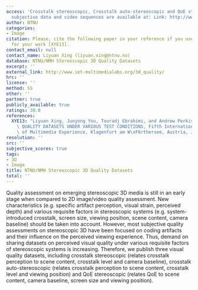 ```yaml
---
access: 'Crosstalk stereoscopic, Crosstalk auto-stereoscopic and QoE stereoscopic
  subjective data and video sequences are available at: Link: http://www.iet-multimedialabs.org/3d_quality/'
author: NTNU
categories:
- Image
citation: Please, cite the following paper in your reference if you use this database
  for your work [XYE13].
contact_email: null
contact_name: Liyuan Xing (liyuan.xing@ntnu.no)
database: NTNU/NMH Stereoscopic 3D Quality Datasets
excerpt: ''
external_link: http://www.iet-multimedialabs.org/3d_quality/
hrc: ''
license: ''
method: SS
other: ''
partner: true
publicly_available: true
ratings: 30.0
references:
  XYE13: "Liyuan Xing, Junyong You, Touradj Ebrahimi, and Andrew Perkis, STEREOSCOPIC\
    \ QUALITY DATASETS UNDER VARIOUS TEST CONDITIONS, Fifth International on Quality\
    \ of Multimedia Experience, Klagenfurt am W\xF6rthersee, Austria, July 2013."
resolution: ''
src: ''
subjective_scores: true
tags:
- 3D
- Image
title: NTNU/NMH Stereoscopic 3D Quality Datasets
total: ''
---
```


Quality assessment on emerging stereoscopic 3D media is still in an early stage when compared to 2D image/video quality assessment. New characteristics (e.g. specific artifact perception, visual strain, perceived depth) and various requisite factors in stereoscopic systems (e.g. system-introduced crosstalk, screen size, viewing position, scene content, camera baseline) should be taken into account. However, most subjective quality assessments on stereoscopic 3D have been focused on coding artifacts and their influence on the perceived viewing experience. Thus, demand on sharing datasets on perceived visual quality under various requisite factors of stereoscopic systems is increasing. Therefore, we publish three visual quality datasets, including crosstalk stereoscopic (relates crosstalk perception to scene content, crosstalk level and camera baseline), crosstalk auto-stereoscopic (relates crosstalk perception to scene content, crosstalk level and viewing position) and QoE stereoscopic (relates QoE to scene content, camera baseline, screen size and viewing position).